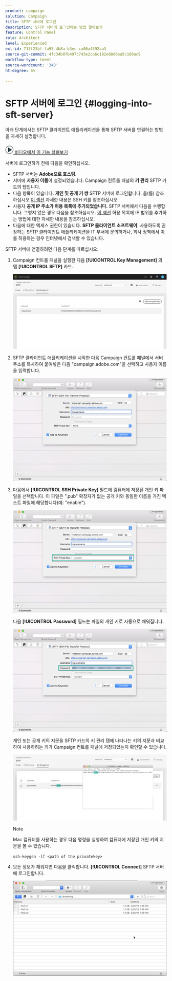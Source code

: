 ```yaml
---
product: campaign
solution: Campaign
title: SFTP 서버에 로그인
description: SFTP 서버에 로그인하는 방법 알아보기
feature: Control Panel
role: Architect
level: Experienced
exl-id: 713f23bf-fa95-4b8a-b3ec-ca06a4592aa3
source-git-commit: 4fc34b07b497c743e2ca6c182e68d6ea5c180ac9
workflow-type: tm+mt
source-wordcount: '348'
ht-degree: 6%

---
```


# SFTP 서버에 로그인 {#logging-into-sft-server}

아래 단계에서는 SFTP 클라이언트 애플리케이션을 통해 SFTP 서버를 연결하는 방법을 자세히 설명합니다.

![](assets/do-not-localize/how-to-video.png)[ 비디오에서 이 기능 살펴보기](https://video.tv.adobe.com/v/27263?quality=12)

서버에 로그인하기 전에 다음을 확인하십시오.

* SFTP 서버는 **Adobe으로 호스팅**.
* 서버에 **사용자 이름**&#x200B;이 설정되었습니다. Campaign 컨트롤 패널의 **키 관리** SFTP 카드의 탭입니다.
* 다음 항목이 있습니다. **개인 및 공개 키 쌍** SFTP 서버에 로그인합니다. 을(를) 참조하십시오 [이 섹션](../../sftp/using/key-management.md) 자세한 내용은 SSH 키를 참조하십시오.
* 사용자 **공개 IP 주소가 허용 목록에 추가되었습니다.** SFTP 서버에서 다음을 수행합니다. 그렇지 않은 경우 다음을 참조하십시오. [이 섹션](../../sftp/using/ip-range-allow-listing.md) 허용 목록에 IP 범위를 추가하는 방법에 대한 자세한 내용을 참조하십시오.
* 다음에 대한 액세스 권한이 있습니다. **SFTP 클라이언트 소프트웨어**. 사용하도록 권장하는 SFTP 클라이언트 애플리케이션을 IT 부서에 문의하거나, 회사 정책에서 이를 허용하는 경우 인터넷에서 검색할 수 있습니다.

SFTP 서버에 연결하려면 다음 단계를 따르십시오.

1. Campaign 컨트롤 패널을 실행한 다음 **[!UICONTROL Key Management]** 의 탭 **[!UICONTROL SFTP]** 카드.

   ![](assets/sftp_card.png)

1. SFTP 클라이언트 애플리케이션을 시작한 다음 Campaign 컨트롤 패널에서 서버 주소를 복사하여 붙여넣은 다음 &quot;campaign.adobe.com&quot;을 선택하고 사용자 이름을 입력합니다.

   ![](assets/do-not-localize/connect1.png)

1. 다음에서 **[!UICONTROL SSH Private Key]** 필드에 컴퓨터에 저장된 개인 키 파일을 선택합니다. 이 파일은 &quot;.pub&quot; 확장자가 없는 공개 키와 동일한 이름을 가진 텍스트 파일에 해당합니다(예: &quot;enable&quot;).

   ![](assets/do-not-localize/connect2.png)

   다음 **[!UICONTROL Password]** 필드는 파일의 개인 키로 자동으로 채워집니다.

   ![](assets/do-not-localize/connect3.png)

   개인 또는 공개 키의 지문을 SFTP 카드의 키 관리 탭에 나타나는 키의 지문과 비교하여 사용하려는 키가 Campaign 컨트롤 패널에 저장되었는지 확인할 수 있습니다.

   ![](assets/fingerprint_compare.png)

   >[!NOTE]
   >
   >Mac 컴퓨터를 사용하는 경우 다음 명령을 실행하여 컴퓨터에 저장된 개인 키의 지문을 볼 수 있습니다.
   >
   >`ssh-keygen -lf <path of the privatekey>`

1. 모든 정보가 채워지면 다음을 클릭합니다. **[!UICONTROL Connect]** SFTP 서버에 로그인합니다.

   ![](assets/do-not-localize/sftpconnected.png)
